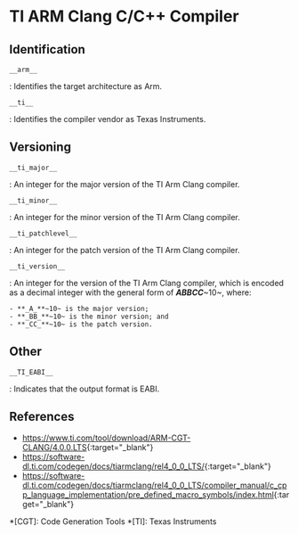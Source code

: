 # TI ARM Clang C/C++ Compiler

## Identification

`__arm__`

:   Identifies the target architecture as Arm.

`__ti__`

:   Identifies the compiler vendor as Texas Instruments.

## Versioning

`__ti_major__`

:   An integer for the major version of the TI Arm Clang compiler.

`__ti_minor__`

:   An integer for the minor version of the TI Arm Clang compiler.

`__ti_patchlevel__`

:   An integer for the patch version of the TI Arm Clang compiler.

`__ti_version__`

:   An integer for the version of the TI Arm Clang compiler, which is encoded as a decimal integer with the general form of **_ABBCC_**~10~, where:

    - **_A_**~10~ is the major version;
    - **_BB_**~10~ is the minor version; and
    - **_CC_**~10~ is the patch version.

## Other

`__TI_EABI__`

:   Indicates that the output format is EABI.

## References

- <https://www.ti.com/tool/download/ARM-CGT-CLANG/4.0.0.LTS>{:target="_blank"}
- <https://software-dl.ti.com/codegen/docs/tiarmclang/rel4_0_0_LTS/>{:target="_blank"}
- <https://software-dl.ti.com/codegen/docs/tiarmclang/rel4_0_0_LTS/compiler_manual/c_cpp_language_implementation/pre_defined_macro_symbols/index.html>{:target="_blank"}

*[CGT]: Code Generation Tools
*[TI]: Texas Instruments
